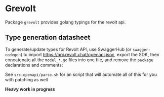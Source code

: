 # Grevolt

Package ``grevolt`` provides golang typings for the revolt api.

## Type generation datasheet

To generate/update types for Revolt API, use SwaggerHub (or ``swagger-codegen``) to import https://api.revolt.chat/openapi.json, export the SDK, then concatenate all the ``model_*.go`` files into one file, and remove the ``package`` declarations and comments:

See ``src-openapi/parse.sh`` for an script that will automate all of this for you with patching as well

**Heavy work in progress**